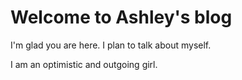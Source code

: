 # Welcome to Ashley's blog

I'm glad you are here. I plan to talk about myself.

I am an optimistic and outgoing girl.
